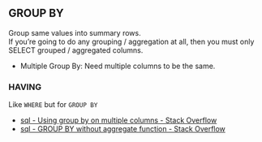 ## GROUP BY
Group same values into summary rows.  
If you’re going to do any grouping / aggregation at all, then you must only SELECT grouped / aggregated columns.

- Multiple Group By: Need multiple columns to be the same.

### HAVING
Like `WHERE` but for `GROUP BY`

- [sql - Using group by on multiple columns - Stack Overflow](https://stackoverflow.com/questions/2421388/using-group-by-on-multiple-columns)
- [sql - GROUP BY without aggregate function - Stack Overflow](https://stackoverflow.com/questions/20074562/group-by-without-aggregate-function)